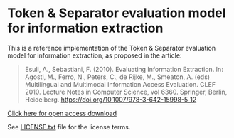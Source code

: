 # Token & Separator evaluation model for information extraction

This is a reference implementation of the Token & Separator evaluation model for information extraction, as proposed in the article:

> Esuli, A., Sebastiani, F. (2010). Evaluating Information Extraction. In: Agosti, M., Ferro, N., Peters, C., de Rijke, M., Smeaton, A. (eds) Multilingual and Multimodal Information Access Evaluation. CLEF 2010. Lecture Notes in Computer Science, vol 6360. Springer, Berlin, Heidelberg. https://doi.org/10.1007/978-3-642-15998-5_12

[Click here for open access download](https://openportal.isti.cnr.it/doc?id=people______::25b94ed10f8333c6a7bc65048d693a21)

See [LICENSE.txt](LICENSE.txt) file for the license terms.